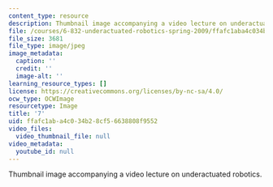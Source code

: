 ```yaml
---
content_type: resource
description: Thumbnail image accompanying a video lecture on underactuated robotics.
file: /courses/6-832-underactuated-robotics-spring-2009/ffafc1aba4c034b28cf56638808f9552_7.jpg
file_size: 3681
file_type: image/jpeg
image_metadata:
  caption: ''
  credit: ''
  image-alt: ''
learning_resource_types: []
license: https://creativecommons.org/licenses/by-nc-sa/4.0/
ocw_type: OCWImage
resourcetype: Image
title: '7'
uid: ffafc1ab-a4c0-34b2-8cf5-6638808f9552
video_files:
  video_thumbnail_file: null
video_metadata:
  youtube_id: null
---
```

Thumbnail image accompanying a video lecture on underactuated robotics.